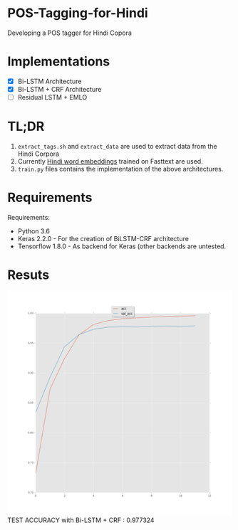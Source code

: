 # POS-Tagging-for-Hindi
Developing a POS tagger for Hindi Copora

# Implementations
  - [x] Bi-LSTM Architecture
  - [x] Bi-LSTM + CRF Architecture
  - [ ] Residual LSTM + EMLO
  
# TL;DR
  
1) `extract_tags.sh` and `extract_data` are used to extract data from the Hindi Corpora
2) Currently [Hindi word embeddings](https://www.dropbox.com/s/pq50ca4o3phi9ks/hi.tar.gz?dl=0) trained on Fasttext are used. 
3) `train.py` files contains the implementation of the above architectures.
# Requirements
Requirements:

* Python 3.6 
* Keras 2.2.0 - For the creation of BiLSTM-CRF architecture
* Tensorflow 1.8.0 - As backend for Keras (other backends are untested.

# Resuts
![picture alt](https://github.com/rootally/POS-Tagging-for-Hindi/blob/master/Bi-Lstm%2BCRF.png "Bi-LSTM + CRF")
TEST ACCURACY with Bi-LSTM + CRF : 0.977324
